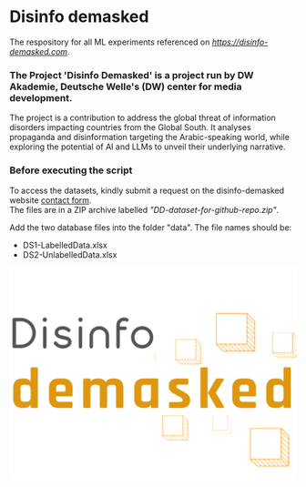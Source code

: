 # Disinfo demasked #
The respository for all ML experiments referenced on *https://disinfo-demasked.com*.

### The Project 'Disinfo Demasked' is a project run by DW Akademie, Deutsche Welle's (DW) center for media development. 

The project is a contribution to address the global threat of information disorders impacting 
countries from the Global South. It analyses propaganda and disinformation targeting the 
Arabic-speaking world, while exploring the potential of AI and LLMs to unveil their 
underlying narrative. 

### Before executing the script
To access the datasets, kindly submit a request on the disinfo-demasked website [contact form](https://www.disinfo-demasked.com/#contact). <br>
The files are in a ZIP archive labelled *"DD-dataset-for-github-repo.zip"*.

Add the two database files into the folder "data". The file names should be:
- DS1-LabelledData.xlsx
- DS2-UnlabelledData.xlsx

![Disinfo Demasked Logo](https://github.com/dw-innovation/disinfo-demasked/blob/main/DD-logo.png?raw=true)
